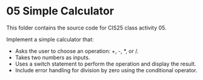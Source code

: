 # 05 Simple Calculator

This folder contains the source code for CIS25 class activity 05.

Implement a simple calculator that:
- Asks the user to choose an operation: +, -, *, or /.
- Takes two numbers as inputs.
- Uses a switch statement to perform the operation and display the result.
- Include error handling for division by zero using the conditional operator.